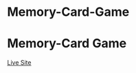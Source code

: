 # Memory-Card-Game

<h1>Memory-Card Game</h1>

<p><a href="https://lkathirvel.github.io/Weather-App/">Live Site</a></p>
